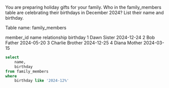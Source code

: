 You are preparing holiday gifts for your family. Who in the family_members table are celebrating their birthdays in December 2024? List their name and birthday.

Table name: family_members

member_id	name	relationship	birthday
1	Dawn	Sister	2024-12-24
2	Bob	Father	2024-05-20
3	Charlie	Brother	2024-12-25
4	Diana	Mother	2024-03-15


```sql
select
    name,
    birthday
from family_members
where
    birthday like '2024-12%'
```